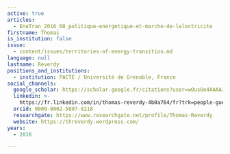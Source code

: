 ```yaml
---
active: true
articles:
  - EneTran_2016_08_politique-energetique-et-marche-de-lelectricite
firstname: Thomas
is_institution: false
issue:
  - content/issues/territories-of-energy-transition.md
language: null
lastname: Reverdy
positions_and_institutions:
  - institution: PACTE / Université de Grenoble, France
social_channels:
  google_scholar: https://scholar.google.fr/citations?user=wOusOe4AAAAJ&hl=fr
  linkedin: >-
    https://fr.linkedin.com/in/thomas-reverdy-4b0a764/fr?trk=people-guest_people_search-card
  orcid: 0000-0002-5897-8218
  researchgate: https://www.researchgate.net/profile/Thomas-Reverdy
  website: https://threverdy.wordpress.com/
years:
  - 2016

---
```

